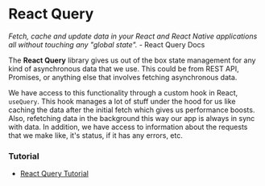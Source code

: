 # React Query

_Fetch, cache and update data in your React and React Native applications all without touching any "global state"._ - React Query Docs

The **React Query** library gives us out of the box state management for any kind of asynchronous data that we use. This could be from REST API, Promises, or anything else that involves fetching asynchronous data.

We have access to this functionality through a custom hook in React, `useQuery`. This hook manages a lot of stuff under the hood for us like caching the data after the initial fetch which gives us performance boosts. Also, refetching data in the background this way our app is always in sync with data. In addition, we have access to information about the requests that we make like, it's status, if it has any errors, etc.

### Tutorial

- [React Query Tutorial](https://www.youtube.com/watch?v=aLQbVd-2tIo)
